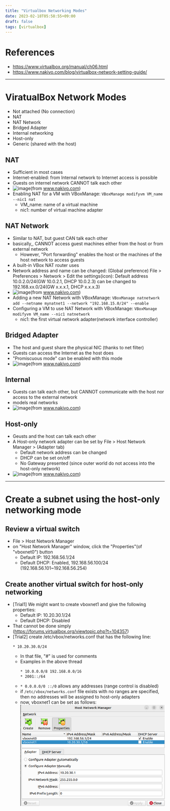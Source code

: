 ```yaml
---
title: "Virtualbox Networking Modes"
date: 2023-02-18T05:58:55+09:00
draft: false
tags: [virtualbox]
---
```


# References
- https://www.virtualbox.org/manual/ch06.html
- https://www.nakivo.com/blog/virtualbox-network-setting-guide/

----
# ViratualBox Network Modes
- Not attached (No connection)
- NAT
- NAT Network
- Bridged Adapter
- Internal networking
- Host-only 
- Generic (shared with the host)

## NAT
- Sufficient in most cases
- Internet-enabled: from Internal network to Internet access is possible
- Guests on internel network CANNOT talk each other
- ![image](VirtualBox-network-modes-–-how-the-NAT-mode-works.webp)(from www.nakivo.com)
- Enabling NAT for a VM with VBoxManage: `VBoxManage modifyvm VM_name --nic1 nat`
  - VM_name: name of a virtual machine
  - nic1: number of virtual machine adapter

## NAT Network
- Similar to NAT, but guest CAN talk each other
- basically,, CANNOT access guest machines either from the host or from external network
  - However, "Port forwarding" enables the host or the machines of the host network to access guests
- A built-in VBox NAT router uses
- Network address and name can be changed: (Global preference) File > Preferences > Network > Edit the settings(icon): Default address 10.0.2.0/24(GW 10.0.2.1, DHCP 10.0.2.3) can be changed to 192.168.xx.0/24(GW x.x.x.1, DHCP x.x.x.3)
- ![image](VirtualBox-network-settings-–-the-NAT-Network-mode.webp)(from www.nakivo.com)
- Adding a new NAT Network with VBoxManage: `VBoxManage natnetwork add --netname mynatnet1 --network "192.168.15.0/24" --enable`
- Configuring a VM to use NAT Network with VBoxManage: `VBoxManage modifyvm VM_name --nic1 natnetwork`
  - nic1: the first virtual network adapter(network interface controller)

## Bridged Adapter
- The host and guest share the physical NIC (thanks to net filter)
- Guests can access the Internet as the host does
- "Promiscuous mode" can be enabled with this mode
- ![image](VirtualBox-network-settings-–-bridged-networking.webp)(from www.nakivo.com)

## Internal
- Guests can talk each other, but CANNOT communicate with the host nor access to the external network 
- models real networks
- ![image](VirtualBox-network-settings-–-using-the-Internal-network-mode-in-a-combination-with-the-NAT-mode.webp)(from www.nakivo.com)

## Host-only
- Geusts and the host can talk each other
- A Host-only network adapter can be set by File > Host Network Manager > (Adapter tab)
  - Default network address can be changed
  - DHCP can be set on/off
  - No Gateway presented (since outer world do not access into the host-only network)
- ![image](VirtualBox-network-settings-–-VMs-use-the-host-only-network.webp)(from www.nakivo.com)



----
# Create a subnet using the host-only networking mode

## Review a virtual switch
- File > Host Network Manager
- on "Host Network Manager" window, click the "Properties"(of "vboxnet0") button
  - Default IP: 192.168.56.1/24
  - Default DHCP: Enabled, 192.168.56.100/24 (192.168.56.101~192.168.56.254)
  
## Create another virtual switch for host-only networking
- [Trial1] We might want to create vboxnet1 and give the following properties:
  - Default IP: 10.20.30.1/24
  - Default DHCP: Disabled
- That cannot be done simply (https://forums.virtualbox.org/viewtopic.php?t=104357)
- [Trial2] create /etc/vbox/networks.conf that has the following line:
  ```
  * 10.20.30.0/24
  ```
  - In that file, "#" is used for comments
  - Examples in the above thread
    ```
    * 10.0.0.0/8 192.168.0.0/16
    * 2001::/64
    ```
  - `* 0.0.0.0/0 ::/0` allows any addresses (range control is disabled)
  - if `/etc/vbox/networks.conf` file exists with no ranges are specified, then no addresses will be assigned to host-only adapters
  - now, vboxnet1 can be set as follows:
  ![image](VirtualBox-host-only-network-setup.png)



